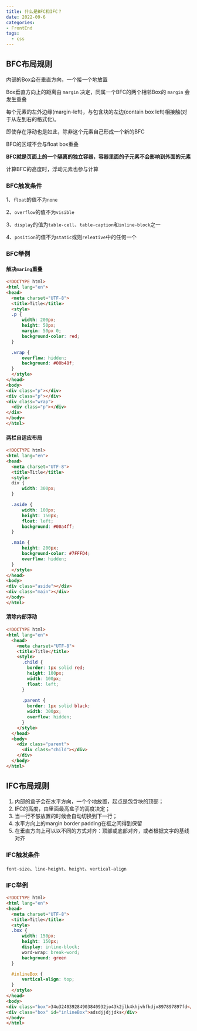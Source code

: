 ```yaml
---
title: 什么是BFC和IFC？
date: 2022-09-6
categories:
- FrontEnd
tags:
  - css
---
```


## BFC布局规则

内部的Box会在垂直方向，一个接一个地放置

Box垂直方向上的距离由 `margin` 决定，同属一个BFC的两个相邻Box的 `margin` 会发生重叠

每个元素的左外边缘(margin-left)，与包含块的左边(contain box left)相接触(对于从左到右的格式化)。

即使存在浮动也是如此，除非这个元素自己形成一个新的BFC

BFC的区域不会与float box重叠

**BFC就是页面上的一个隔离的独立容器，容器里面的子元素不会影响到外面的元素**

计算BFC的高度时，浮动元素也参与计算

### BFC触发条件

1、`float`的值不为`none`

2、`overflow`的值不为`visible`

3、`display`的值为`table-cell`、`table-caption`和`inline-block`之一

4、`position`的值不为`static`或则`releative`中的任何一个

### BFC举例

#### 解决`maring`重叠

```html
<!DOCTYPE html>
<html lang="en">
<head>
  <meta charset="UTF-8">
  <title>Title</title>
  <style>
  .p {
      width: 200px;
      height: 50px;
      margin: 50px 0;
      background-color: red;
  }

  .wrap {
      overflow: hidden;
      background: #00b48f;
  }
  </style>
</head>
<body>
<div class="p"></div>
<div class="p"></div>
<div class="wrap">
  <div class="p"></div>
</div>
</body>
</html>
```

#### 两栏自适应布局

```html
<!DOCTYPE html>
<html lang="en">
<head>
  <meta charset="UTF-8">
  <title>Title</title>
  <style>
  div {
      width: 300px;
  }

  .aside {
      width: 100px;
      height: 150px;
      float: left;
      background: #00a4ff;
  }

  .main {
      height: 200px;
      background-color: #7FFFD4;
      overflow: hidden;
  }
  </style>
</head>
<body>
<div class="aside"></div>
<div class="main"></div>
</body>
</html>
```

#### 清除内部浮动

```html
<!DOCTYPE html>
<html lang="en">
  <head>
    <meta charset="UTF-8">
    <title>Title</title>
    <style>
      .child {
        border: 1px solid red;
        height: 100px;
        width: 100px;
        float: left;
      }
      
      .parent {
        border: 1px solid black;
        width: 300px;
        overflow: hidden;
      }
    </style>
  </head>
  <body>
    <div class="parent">
      <div class="child"></div>
    </div>
  </body>
</html>
```

## IFC布局规则

1. 内部的盒子会在水平方向，一个个地放置，起点是包含块的顶部；
2. IFC的高度，由里面最高盒子的高度决定；
3. 当一行不够放置的时候会自动切换到下一行；
4. 水平方向上的margin border padding在框之间得到保留
5. 在垂直方向上可以以不同的方式对齐：顶部或底部对齐，或者根据文字的基线对齐

### IFC触发条件

`font-size`、`line-height`、`height`、`vertical-align`

### IFC举例

```html
<!DOCTYPE html>
<html lang="en">
<head>
  <meta charset="UTF-8">
  <title>Title</title>
  <style>
  .box {
      width: 150px;
      height: 150px;
      display: inline-block;
      word-wrap: break-word;
      background: green
  }

  #inlineBox {
      vertical-align: top;
  }
  </style>
</head>
<body>
<div class="box">34u324039284903840932jo43k2jlk4khjvhfkdjv897897897fd</div>
<div class="box" id="inlineBox">adsdjjdjjdks</div>
</body>
</html>
```
